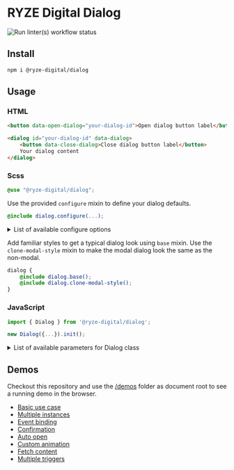 # RYZE Digital Dialog

![Run linter(s) workflow status](https://github.com/ryze-digital/dialog/actions/workflows/run-lint.yml/badge.svg)

## Install

```sh
npm i @ryze-digital/dialog
```

## Usage

### HTML

```html
<button data-open-dialog="your-dialog-id">Open dialog button label</button>

<dialog id="your-dialog-id" data-dialog>
    <button data-close-dialog>Close dialog button label</button>
    Your dialog content
</dialog>
```

### Scss

```scss
@use "@ryze-digital/dialog";
```

Use the provided `configure` mixin to define your dialog defaults.

```scss
@include dialog.configure(...);
```

<details>
<summary>List of available configure options</summary>

| Option             | Type   | Default                         | Description                          |
|--------------------|--------|---------------------------------|--------------------------------------|
| padding            | Map    |                                 |                                      |
| padding.horizontal | Number | `scss-utilities.rem-calc(20px)` | Left and right padding of the dialog |
| padding.vertical   | Number | `scss-utilities.rem-calc(20px)` | Top and bottom padding of the dialog |
| max                | Map    |                                 |                                      |
| max.width          | Number | `95ch`                          |                                      |
| max.height         | Number | `100%`                          |                                      |
| z-index            | Number | `null`                          |                                      |

Check out [the actual configure mixin](src/styles/_config.scss) for better understanding.
</details>

Add familiar styles to get a typical dialog look using `base` mixin. Use the `clone-modal-style` mixin to make the modal
dialog look the same as the non-modal.

```scss
dialog {
    @include dialog.base();
    @include dialog.clone-modal-style();
}
```

### JavaScript

```js
import { Dialog } from '@ryze-digital/dialog';
```

```js
new Dialog({...}).init();
```

<details>
<summary>List of available parameters for Dialog class</summary>

| Option | Type        | Default                                   | Description                                                                                                                                                                                                           |
|--------|-------------|-------------------------------------------|-----------------------------------------------------------------------------------------------------------------------------------------------------------------------------------------------------------------------|
| el     | HTMLElement | `document.querySelector('[data-dialog]')` | Container to which the library should be bound                                                                                                                                                                        |
| modal  | boolean     | `true`                                    | Should dialog use [showModal()](https://developer.mozilla.org/en-US/docs/Web/API/HTMLDialogElement/showModal) (`true`) or [show()](https://developer.mozilla.org/en-US/docs/Web/API/HTMLDialogElement/show) (`false`) |

</details>

## Demos

Checkout this repository and use the [/demos](/demos) folder as document root to see a running demo in the browser.

- [Basic use case](/demos/basic.html)
- [Multiple instances](/demos/multiple.html)
- [Event binding](/demos/event-binding.html)
- [Confirmation](/demos/confirmation.html)
- [Auto open](/demos/auto-open.html)
- [Custom animation](/demos/custom-animation.html)
- [Fetch content](/demos/fetch.html)
- [Multiple triggers](/demos/multiple-triggers.html)